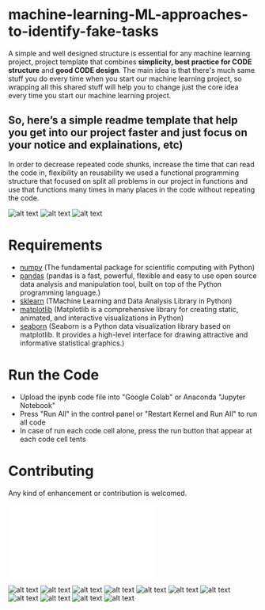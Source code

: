 # machine-learning-ML-approaches-to-identify-fake-tasks
A simple and well designed structure is essential for any machine learning project, project template that combines **simplicity, best practice for CODE structure** and **good CODE design**. 
The main idea is that there's much same stuff you do every time when you start our machine learning project, so wrapping all this shared stuff will help you to change just the core idea every time you start our machine learning project. 

**So, here’s a simple readme template that help you get into our project faster and just focus on your notice and explainations, etc)**
------------------------------------------------------------------------------------------------------------------------------------------------------
In order to decrease repeated code shunks, increase the time that can read the code in, flexibility an reusability we used a functional programming structure that focused on split all problems in our project in functions and use that functions many times in many places in the code without repeating the code.

![alt text](images/Assignment_two_2022_page-0001.jpg)
![alt text](images/Assignment_two_2022_page-0002.jpg)
![alt text](images/Assignment_two_2022_page-0003.jpg)


# Requirements
- [numpy](https://numpy.org/) (The fundamental package for scientific computing with Python)
- [pandas](https://pandas.pydata.org/) (pandas is a fast, powerful, flexible and easy to use open source data analysis and manipulation tool, built on top of the Python programming language.) 
- [sklearn](https://scikit-learn.org/stable/) (TMachine Learning and Data Analysis Library in Python)
- [matplotlib](https://matplotlib.org/) (Matplotlib is a comprehensive library for creating static, animated, and interactive visualizations in Python)
- [seaborn](https://seaborn.pydata.org/) (Seaborn is a Python data visualization library based on matplotlib. It provides a high-level interface for drawing attractive and informative statistical graphics.)

# Run the Code
- Upload the ipynb code file into "Google Colab" or Anaconda "Jupyter Notebook"
- Press "Run All" in the control panel or "Restart Kernel and Run All" to run all code 
- In case of run each code cell alone, press the run button that appear at each code cell
 tents
 
# Contributing
Any kind of enhancement or contribution is welcomed.

<embed src="Group8_ClassificationAssignment.pdf" type="application/pdf">

![alt text](images/Report_G_18_Assignment2_page-0001.jpg)
![alt text](images/Report_G_18_Assignment2_page-0002.jpg)
![alt text](images/Report_G_18_Assignment2_page-0003.jpg)
![alt text](images/Report_G_18_Assignment2_page-0004.jpg)
![alt text](images/Report_G_18_Assignment2_page-0005.jpg)
![alt text](images/Report_G_18_Assignment2_page-0006.jpg)
![alt text](images/Report_G_18_Assignment2_page-0007.jpg)
![alt text](images/Report_G_18_Assignment2_page-0008.jpg)
![alt text](images/Report_G_18_Assignment2_page-0009.jpg)
![alt text](images/Report_G_18_Assignment2_page-0010.jpg)
![alt text](images/Report_G_18_Assignment2_page-0011.jpg)
 

 
